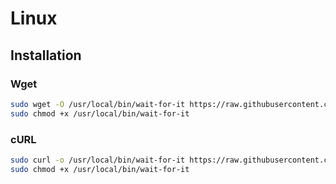 # Linux

## Installation

### Wget

```sh
sudo wget -O /usr/local/bin/wait-for-it https://raw.githubusercontent.com/vishnubob/wait-for-it/master/wait-for-it.sh
sudo chmod +x /usr/local/bin/wait-for-it
```

### cURL

```sh
sudo curl -o /usr/local/bin/wait-for-it https://raw.githubusercontent.com/vishnubob/wait-for-it/master/wait-for-it.sh
sudo chmod +x /usr/local/bin/wait-for-it
```
